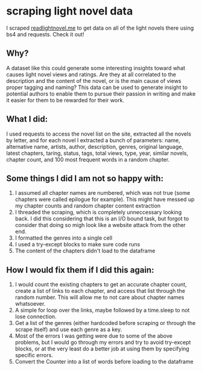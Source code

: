 # scraping light novel data
I scraped [readlightnovel.me](https://www.readlightnovel.me/) to get data on all of the light novels there using bs4 and requests. Check it out!

## Why?
A dataset like this could generate some interesting insights toward what causes light novel views and ratings. Are they at all correlated to the description and the content of the novel, or is the main cause of views proper tagging and naming? This data can be used to generate insight to potential authors to enable them to pursue their passion in writing and make it easier for them to be rewarded for their work. 

## What I did:
I used requests to access the novel list on the site, extracted all the novels by letter, and for each novel I extracted a bunch of parameters:
name, alternative name, artists, author, description, genres, original language, latest chapters, taring, status, tags, total views, type, year, similar novels, chapter count, and 100 most frequent words in a random chapter.


## Some things I did I am not so happy with:
1.  I assumed all chapter names are numbered, which was not true (some chapters were called epilogue for example). This might have messed up my chapter counts and random chapter content extraction
2.  I threaded the scraping, which is completely unneccessary looking back. I did this considering that this is an I/O bound task, but forgot to consider that doing so migh look like a website attack from the other end. 
3.  I formatted the genres into a single cell
4.  I used a try-except blocks to make sure code runs
5.  The content of the chapters didn't load to the dataframe

## How I would fix them if I did this again:
1. I would count the existing chapters to get an accurate chapter count, create a list of links to each chapter, and access that list through the random number. This will allow me to not care about chapter names whatsoever. 
2. A simple for loop over the links, maybe followed by a time.sleep to not lose connection. 
3. Get a list of the genres (either hardcoded before scraping or through the scrape itself) and use each genre as a key.
4. Most of the errors I was getting were due to some of the above problems, but I would go through my errors and try to avoid try-except blocks, or at the very least do a better job at using them by specifying specific errors. 
5. Convert the Counter into a list of words before loading to the dataframe


